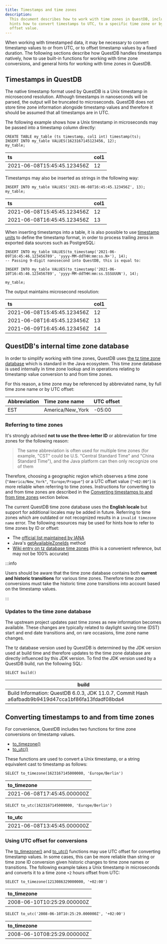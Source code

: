```yaml
---
title: Timestamps and time zones
description:
  This document describes how to work with time zones in QuestDB, including
  hints how to convert timestamps to UTC, to a specific time zone or by a UTC
  offset value.
---
```


When working with timestamped data, it may be necessary to convert timestamp
values to or from UTC, or to offset timestamp values by a fixed duration. The
following sections describe how QuestDB handles timestamps natively, how to use
built-in functions for working with time zone conversions, and general hints for
working with time zones in QuestDB.

## Timestamps in QuestDB

The native timestamp format used by QuestDB is a Unix timestamp in microsecond
resolution. Although timestamps in nanoseconds will be parsed, the output will
be truncated to microseconds. QuestDB does not store time zone information
alongside timestamp values and therefore it should be assumed that all
timestamps are in UTC.

The following example shows how a Unix timestamp in microseconds may be passed
into a timestamp column directly:

```questdb-sql
CREATE TABLE my_table (ts timestamp, col1 int) timestamp(ts);
INSERT INTO my_table VALUES(1623167145123456, 12);
my_table;
```

| ts                          | col1 |
| :-------------------------- | :--- |
| 2021-06-08T15:45:45.123456Z | 12   |

Timestamps may also be inserted as strings in the following way:

```questdb-sql
INSERT INTO my_table VALUES('2021-06-08T16:45:45.123456Z', 13);
my_table;
```

| ts                          | col1 |
| :-------------------------- | :--- |
| 2021-06-08T15:45:45.123456Z | 12   |
| 2021-06-08T16:45:45.123456Z | 13   |

When inserting timestamps into a table, it is also possible to use
[timestamp units](/docs/reference/function/date-time/#date-and-timestamp-format)
to define the timestamp format, in order to process trailing zeros in exported
data sources such as PostgreSQL:

```questdb-sql
INSERT INTO my_table VALUES(to_timestamp('2021-06-09T16:45:46.123456789', 'yyyy-MM-ddTHH:mm:ss.N+'), 14);
-- Passing 9-digit nanosecond into QuestDB, this is equal to:

INSERT INTO my_table VALUES(to_timestamp('2021-06-10T16:45:46.123456789', 'yyyy-MM-ddTHH:mm:ss.SSSUUUN'), 14);

my_table;
```

The output maintains microsecond resolution:

| ts                          | col1 |
| :-------------------------- | :--- |
| 2021-06-08T15:45:45.123456Z | 12   |
| 2021-06-08T16:45:45.123456Z | 13   |
| 2021-06-09T16:45:46.123456Z | 14   |

## QuestDB's internal time zone database

In order to simplify working with time zones, QuestDB uses
[the tz time zone database](https://en.wikipedia.org/wiki/Tz_database) which is
standard in the Java ecosystem. This time zone database is used internally in
time zone lookup and in operations relating to timestamp value conversion to and
from time zones.

For this reason, a time zone may be referenced by abbreviated name, by full time
zone name or by UTC offset:

| Abbreviation | Time zone name   | UTC offset |
| :----------- | :--------------- | :--------- |
| EST          | America/New_York | -05:00     |

### Referring to time zones

It's strongly advised **not to use the three-letter ID** or abbreviation for
time zones for the following reason:

> The same abbreviation is often used for multiple time zones (for example,
> "CST" could be U.S. "Central Standard Time" and "China Standard Time"), and
> the Java platform can then only recognize one of them

Therefore, choosing a geographic region which observes a time zone
(`"America/New_York"`, `"Europe/Prague"`) or a UTC offset value (`"+02:00"`) is
more reliable when referring to time zones. Instructions for converting to and
from time zones are described in the
[Converting timestamps to and from time zones](#converting-timestamps-to-and-from-time-zones)
section below.

The current QuestDB time zone database uses the **English locale** but support
for additional locales may be added in future. Referring to time zones which are
outdated or not recognized results in a `invalid timezone name` error. The
following resources may be used for hints how to refer to time zones by ID or
offset:

- The [official list maintained by IANA](https://www.iana.org/time-zones)
- Java's
  [getAvailableZoneIds](https://docs.oracle.com/javase/8/docs/api/java/time/ZoneId.html#getAvailableZoneIds--)
  method
- [Wiki entry on tz database time zones](https://en.wikipedia.org/wiki/List_of_tz_database_time_zones)
  (this is a convenient reference, but may not be 100% accurate)

:::info

Users should be aware that the time zone database contains both **current and
historic transitions** for various time zones. Therefore time zone conversions
must take the historic time zone transitions into account based on the timestamp
values.

:::

### Updates to the time zone database

The upstream project updates past time zones as new information becomes
available. These changes are typically related to daylight saving time (DST)
start and end date transitions and, on rare occasions, time zone name changes.

The tz database version used by QuestDB is determined by the JDK version used at
build time and therefore updates to the time zone database are directly
influenced by this JDK version. To find the JDK version used by a QuestDB build,
run the following SQL:

```questdb-sql
SELECT build()
```

| build                                                                                              |
| -------------------------------------------------------------------------------------------------- |
| Build Information: QuestDB 6.0.3, JDK 11.0.7, Commit Hash a6afbadb9b9419d47cca1bf86fa13fdadf08bda4 |

## Converting timestamps to and from time zones

For convenience, QuestDB includes two functions for time zone conversions on
timestamp values.

- [to_timezone()](/docs/reference/function/date-time/#to_timezone)
- [to_utc()](/docs/reference/function/date-time/#to_utc)

These functions are used to convert a Unix timestamp, or a string equivalent
cast to timestamp as follows:

```questdb-sql
SELECT to_timezone(1623167145000000, 'Europe/Berlin')
```

| to_timezone                 |
| :-------------------------- |
| 2021-06-08T17:45:45.000000Z |

```questdb-sql
SELECT to_utc(1623167145000000, 'Europe/Berlin')
```

| to_utc                      |
| :-------------------------- |
| 2021-06-08T13:45:45.000000Z |

### Using UTC offset for conversions

The [to_timezone()](/docs/reference/function/date-time/#to_timezone) and
[to_utc()](/docs/reference/function/date-time/#to_utc) functions may use UTC
offset for converting timestamp values. In some cases, this can be more reliable
than string or time zone ID conversion given historic changes to time zone names
or transitions. The following example takes a Unix timestamp in microseconds and
converts it to a time zone `+2` hours offset from UTC:

```questdb-sql
SELECT to_timezone(1213086329000000, '+02:00')
```

| to_timezone                 |
| :-------------------------- |
| 2008-06-10T10:25:29.000000Z |

```questdb-sql
SELECT to_utc('2008-06-10T10:25:29.000000Z', '+02:00')
```

| to_timezone                 |
| :-------------------------- |
| 2008-06-10T08:25:29.000000Z |

